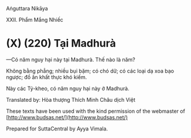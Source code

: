 Aṅguttara Nikāya

XXII. Phẩm Mắng Nhiếc

# (X) (220) Tại Madhurà

—Có năm nguy hại này tại Madhurà. Thế nào là năm?

Không bằng phẳng; nhiều bụi bặm; có chó dữ; có các loại dạ xoa bạo ngược; đồ ăn khất thực khó kiếm.

Này các Tỷ-kheo, có năm nguy hại này ở Madhurà.

Translated by: Hòa thượng Thích Minh Châu dịch Việt

These texts have been used with the kind permission of the webmaster of [http://www.budsas.net/](http://www.budsas.net/)

Prepared for SuttaCentral by Ayya Vimala.
